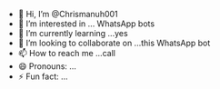 - 👋 Hi, I’m @Chrismanuh001
- 👀 I’m interested in ... WhatsApp bots
- 🌱 I’m currently learning ...yes
- 💞️ I’m looking to collaborate on ...this WhatsApp bot 
- 📫 How to reach me ...call
- 😄 Pronouns: ...
- ⚡ Fun fact: ...

<!---
Chrismanuh001/Chrismanuh001 is a ✨ special ✨ repository because its `README.md` (this file) appears on your GitHub profile.
You can click the Preview link to take a look at your changes.
--->
